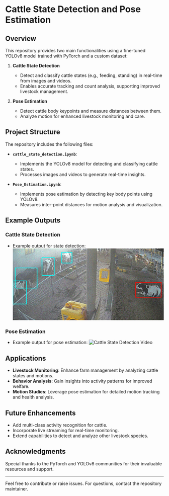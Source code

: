 # Cattle State Detection and Pose Estimation

## Overview
This repository provides two main functionalities using a fine-tuned YOLOv8 model trained with PyTorch and a custom dataset:

1. **Cattle State Detection**
   - Detect and classify cattle states (e.g., feeding, standing) in real-time from images and videos.
   - Enables accurate tracking and count analysis, supporting improved livestock management.

2. **Pose Estimation**
   - Detect cattle body keypoints and measure distances between them.
   - Analyze motion for enhanced livestock monitoring and care.

## Project Structure
The repository includes the following files:

- **`cattle_state_detection.ipynb`**:
  - Implements the YOLOv8 model for detecting and classifying cattle states.
  - Processes images and videos to generate real-time insights.

- **`Pose_Estimation.ipynb`**:
  - Implements pose estimation by detecting key body points using YOLOv8.
  - Measures inter-point distances for motion analysis and visualization.


## Example Outputs
### Cattle State Detection
- Example output for state detection:
![Cattle State Detection Video](videos/state_detection.gif)

### Pose Estimation
- Example output for pose estimation:
![Cattle State Detection Video](videos/pose_estimation.gif)


## Applications
- **Livestock Monitoring**: Enhance farm management by analyzing cattle states and motions.
- **Behavior Analysis**: Gain insights into activity patterns for improved welfare.
- **Motion Studies**: Leverage pose estimation for detailed motion tracking and health analysis.

## Future Enhancements
- Add multi-class activity recognition for cattle.
- Incorporate live streaming for real-time monitoring.
- Extend capabilities to detect and analyze other livestock species.

## Acknowledgments
Special thanks to the PyTorch and YOLOv8 communities for their invaluable resources and support.

---

Feel free to contribute or raise issues. For questions, contact the repository maintainer.

